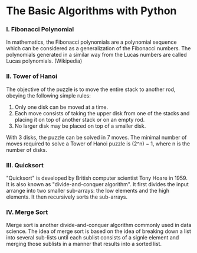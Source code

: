 # The Basic Algorithms with Python

### I. Fibonacci Polynomial

In mathematics, the Fibonacci polynomials are a polynomial sequence which can be considered as a generalization of the Fibonacci numbers. The polynomials generated in a similar way from the Lucas numbers are called Lucas polynomials. (Wikipedia)

### II. Tower of Hanoi

The objective of the puzzle is to move the entire stack to another rod, obeying the following simple rules:

1. Only one disk can be moved at a time.
2. Each move consists of taking the upper disk from one of the stacks and placing it on top of another stack or on an empty rod.
3. No larger disk may be placed on top of a smaller disk.

With 3 disks, the puzzle can be solved in 7 moves. The minimal number of moves required to solve a Tower of Hanoi puzzle is (2^n) − 1, where n is the number of disks.

### III. Quicksort

"Quicksort" is developed by British computer scientist Tony Hoare in 1959. It is also known as "divide-and-conquer algorithm". It first divides the input arrange into two smaller sub-arrays: the low elements and the high elements. It then recursively sorts the sub-arrays.

### IV. Merge Sort
Merge sort is another divide-and-conquer algorithm commonly used in data science. The idea of merge sort is based on the idea of breaking down a list into several sub-lists until each sublist consists of a signle element and merging those sublists in a manner that results into a sorted list.
